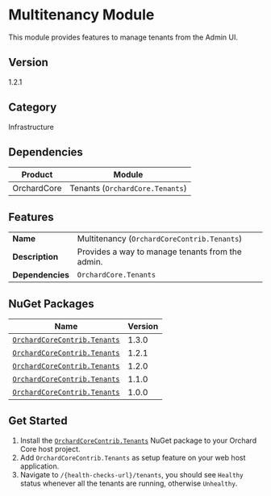# Multitenancy Module

This module provides features to manage tenants from the Admin UI.

## Version

1.2.1

## Category

Infrastructure

## Dependencies

| Product     | Module                          |
|-------------|---------------------------------|
| OrchardCore | Tenants (`OrchardCore.Tenants`) |

## Features

|                  |                                                  |
|------------------|--------------------------------------------------|
| **Name**         | Multitenancy (`OrchardCoreContrib.Tenants`)      |
| **Description**  | Provides a way to manage tenants from the admin. |
| **Dependencies** | `OrchardCore.Tenants`                            |

## NuGet Packages

| Name                                                                                            | Version |
|-------------------------------------------------------------------------------------------------|---------|
| [`OrchardCoreContrib.Tenants`](https://www.nuget.org/packages/OrchardCoreContrib.Tenants/1.3.0) | 1.3.0   |
| [`OrchardCoreContrib.Tenants`](https://www.nuget.org/packages/OrchardCoreContrib.Tenants/1.2.1) | 1.2.1   |
| [`OrchardCoreContrib.Tenants`](https://www.nuget.org/packages/OrchardCoreContrib.Tenants/1.2.0) | 1.2.0   |
| [`OrchardCoreContrib.Tenants`](https://www.nuget.org/packages/OrchardCoreContrib.Tenants/1.1.0) | 1.1.0   |
| [`OrchardCoreContrib.Tenants`](https://www.nuget.org/packages/OrchardCoreContrib.Tenants/1.0.0) | 1.0.0   |

## Get Started

1. Install the [`OrchardCoreContrib.Tenants`](https://www.nuget.org/packages/OrchardCoreContrib.Tenants/) NuGet package to your Orchard Core host project.
2. Add `OrchardCoreContrib.Tenants` as setup feature on your web host application.
3. Navigate to `/{health-checks-url}/tenants`, you should see `Healthy` status whenever all the tenants are running, otherwise `Unhealthy`.
